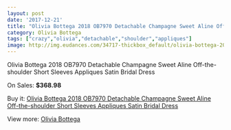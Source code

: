```yaml
---
layout: post
date: '2017-12-21'
title: "Olivia Bottega 2018 OB7970 Detachable Champagne Sweet Aline Off-the-shoulder Short Sleeves Appliques Satin Bridal Dress"
category: Olivia Bottega
tags: ["crazy","olivia","detachable","shoulder","appliques"]
image: http://img.eudances.com/34717-thickbox_default/olivia-bottega-2018-ob7970-detachable-champagne-sweet-aline-off-the-shoulder-short-sleeves-appliques-satin-bridal-dress.jpg
---
```

Olivia Bottega 2018 OB7970 Detachable Champagne Sweet Aline Off-the-shoulder Short Sleeves Appliques Satin Bridal Dress

On Sales: **$368.98**
<a href="https://www.eudances.com/en/olivia-bottega/10501-olivia-bottega-2018-ob7970-detachable-champagne-sweet-aline-off-the-shoulder-short-sleeves-appliques-satin-bridal-dress.html"><amp-img layout="responsive" width="600" height="600" src="//img.eudances.com/34717-thickbox_default/olivia-bottega-2018-ob7970-detachable-champagne-sweet-aline-off-the-shoulder-short-sleeves-appliques-satin-bridal-dress.jpg" alt="Olivia Bottega 2018 OB7970 Detachable Champagne Sweet Aline Off-the-shoulder Short Sleeves Appliques Satin Bridal Dress 0" /></a>
<a href="https://www.eudances.com/en/olivia-bottega/10501-olivia-bottega-2018-ob7970-detachable-champagne-sweet-aline-off-the-shoulder-short-sleeves-appliques-satin-bridal-dress.html"><amp-img layout="responsive" width="600" height="600" src="//img.eudances.com/34719-thickbox_default/olivia-bottega-2018-ob7970-detachable-champagne-sweet-aline-off-the-shoulder-short-sleeves-appliques-satin-bridal-dress.jpg" alt="Olivia Bottega 2018 OB7970 Detachable Champagne Sweet Aline Off-the-shoulder Short Sleeves Appliques Satin Bridal Dress 1" /></a>
<a href="https://www.eudances.com/en/olivia-bottega/10501-olivia-bottega-2018-ob7970-detachable-champagne-sweet-aline-off-the-shoulder-short-sleeves-appliques-satin-bridal-dress.html"><amp-img layout="responsive" width="600" height="600" src="//img.eudances.com/34718-thickbox_default/olivia-bottega-2018-ob7970-detachable-champagne-sweet-aline-off-the-shoulder-short-sleeves-appliques-satin-bridal-dress.jpg" alt="Olivia Bottega 2018 OB7970 Detachable Champagne Sweet Aline Off-the-shoulder Short Sleeves Appliques Satin Bridal Dress 2" /></a>

Buy it: [Olivia Bottega 2018 OB7970 Detachable Champagne Sweet Aline Off-the-shoulder Short Sleeves Appliques Satin Bridal Dress](https://www.eudances.com/en/olivia-bottega/10501-olivia-bottega-2018-ob7970-detachable-champagne-sweet-aline-off-the-shoulder-short-sleeves-appliques-satin-bridal-dress.html "Olivia Bottega 2018 OB7970 Detachable Champagne Sweet Aline Off-the-shoulder Short Sleeves Appliques Satin Bridal Dress")

View more: [Olivia Bottega](https://www.eudances.com/en/175-olivia-bottega "Olivia Bottega")